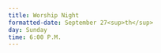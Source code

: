 ```yaml
---
title: Worship Night
formatted-date: September 27<sup>th</sup>
day: Sunday
time: 6:00 P.M.
---
```



